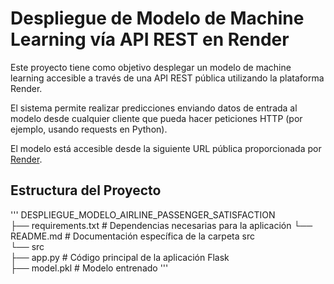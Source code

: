 # Despliegue de Modelo de Machine Learning vía API REST en Render
Este proyecto tiene como objetivo desplegar un modelo de machine learning accesible a través de una API REST pública utilizando la plataforma Render.

El sistema permite realizar predicciones enviando datos de entrada al modelo desde cualquier cliente que pueda hacer peticiones HTTP (por ejemplo, usando requests en Python).

El modelo está accesible desde la siguiente URL pública proporcionada por [Render](https://despliegue-modelo-airline-passenger.onrender.com/).


## Estructura del Proyecto
'''
DESPLIEGUE_MODELO_AIRLINE_PASSENGER_SATISFACTION  
├── requirements.txt  # Dependencias necesarias para la aplicación
└── README.md         # Documentación específica de la carpeta src    
└── src  
    ├── app.py        # Código principal de la aplicación Flask  
    ├── model.pkl     # Modelo entrenado
'''



